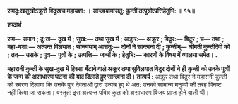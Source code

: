 **समदु:खसुखोऽक्रूरो विदुरश्च महायशा: ।** **सान्त्वयामासतु: कुन्तीं तत्पुत्रोत्पत्तिहेतुभि: ॥ १५॥** 

**शब्दार्थ** 

**सम—** **समान** **; दु:ख—** **दुख में** **; सुख:—** **तथा सुख में** **; अक्रूर:—** **अक्रूर** **; विदुर:—** **विदुर** **; च—** **तथा** **; महा-यशा:—** **अत्यन्त** **विलयात** **; सान्त्वयाम् आसतु:—** **दोनों ने सान्त्वना दी** **; कुन्तीम्—** **श्रीमती कुन्तीदेवी को** **; तत्—** **उसके** **; पुत्र—** **पुत्रों के** **; उत्पत्ति—** **जन्मों के** **; हेतुभि:—** **कारणों के विषय में व्यालया समेत।** **.** 

**महारानी कुन्ती के सुख-दुख में हिस्सा बँटाने वाले अक्रूर तथा सुविलयात विदुर दोनों ने ही** **कुन्ती को उनके पुत्रों के जन्म की असाधारण घटना की याद दिलाते हुए सान्त्वना दी।** **तात्पर्य :** अक्रूर तथा विदुर ने महारानी कुन्ती को स्मरण दिलाया कि उनके पुत्र देवताओं द्वारा उत्पन्न हुए थे अत: उनको सामान्य मनुष्यों की तरह विनष्ट नहीं किया जा सकता। वस्तुत: इस अत्यन्त पवित्र कुल को असाधारण विजय प्राप्त होने वाली थी।  